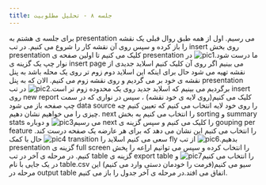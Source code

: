 ```yaml
---
title: جلسه ۸ - تحلیل مطلوبیت
---
```

برای جلسه ی هشتم به presentation می رسیم. اول از همه طبق روال فبلی یک نقشه را باز کرده و سپس روی آن نقشه کار را شروع می کنیم. در تب insert روی بخش presentation کلیک می کنیم تا اولین صفحه ی presentation ما درست شود.![pic1](https://github.com/user-attachments/assets/8b6ddff4-7a5b-4dfd-855d-91e688f9fd01)
 در نوار چپ یک گزینه ی insert page می بینیم اگر روی آن کلیک کنیم اسلاید جدیدی از نقشه تهیه می شود حال برای اینکه این اسلاید دوم زوم تر روی یک محله باشد به پنل نقشه ی خود بر می گردیم و روی نقشه زوم می کنیم. الان که به پنل presentation برگردیم می بینیم که اسلاید جدید روی یک محدوده زوم تر است.![pic2](https://github.com/user-attachments/assets/a302bc06-bc4e-4d7a-b03c-5ca204da5599)
 در تب insert روی new report کلیک می کنیم(روی لایه ی خود نقشه) ، سپس در نواری که در سمت چپ صفحه باز می شود data source را روی خود لایه انتخاب می کنیم که تعیین کنیم چه چیزی را می خواهیم نشان دهیم. next را انتخاب می کنیم به بخش sorting و summary stats می رسیم![pic3](https://github.com/user-attachments/assets/2f6a166d-c207-4efd-ab7e-6d3be5fa1ec9)
 و دوباره next را کلیک می کنیم و سپس گزینه ی gouping per feature را انتخاب می کنیم این نشان می دهد که برای هر عارضه یک صفحه درست کند.![pic4](https://github.com/user-attachments/assets/545fea7f-d04a-4cba-b832-d2ed7a26869c![pic5](https://github.com/user-attachments/assets/26cd49f3-61ea-4715-b34e-a946f80b9300)
)
 حال با کمک transition سعی می کنیم اسلاید را fly بدهیم.![pic6](https://github.com/user-attachments/assets/a1e5289b-c8f5-43a9-9e90-d0ff488187c0)
 از تب presentation گزینه ی full screen را انتخاب کرده و سپس می توانیم اراِعه را پخش کنیم. در مرحله ی آخر در تب table گزینه ی export table را انتخاب می کنیم![pic7](https://github.com/user-attachments/assets/9ef46319-821d-4744-a8f2-f96d0226f629)
 و در یک جایی با نام table.csv سیو می کنیم(فرمت را خودمان دستی وارد می کنیم) این مرحله در output table اتفاق می افتد.در مرحله ی آخر جدول را باز می کنیم.

